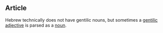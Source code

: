 ## Article
Hebrew technically does not have gentilic nouns, but sometimes a [gentilic adjective](https://git.door43.org/Door43/en-uhg/src/master/content/adjective_gentilic/02.md) is parsed as a [noun](https://git.door43.org/Door43/en-uhg/src/master/content/adjective_gentilic/02.md).